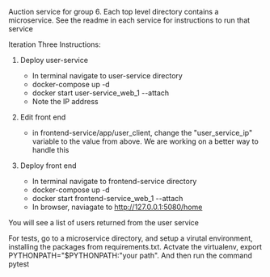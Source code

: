 Auction service for group 6. Each top level directory contains a microservice. See the readme in each service for instructions to run that service

Iteration Three Instructions:

1) Deploy user-service
	- In terminal navigate to user-service directory
	- docker-compose up -d 
	- docker start user-service_web_1 --attach
	- Note the IP address

2) Edit front end
	- in frontend-service/app/user_client, change the "user_service_ip" variable to the value from above. We are working on a better way to handle this

3) Deploy front end
	- In terminal navigate to frontend-service directory
	- docker-compose up -d 
	- docker start frontend-service_web_1 --attach
	- In browser, naviagate to http://127.0.0.1:5080/home

You will see a list of users returned from the user service


For tests, go to a microservice directory, and setup a virutal environment, installing the packages from requirements.txt. Actvate the virtualenv,  export PYTHONPATH="$PYTHONPATH:"your path". And then run the command pytest